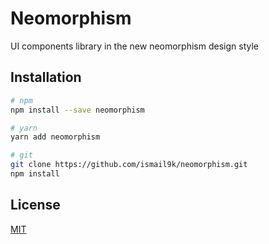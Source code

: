 # Neomorphism

UI components library in the new neomorphism design style

## Installation
```bash
# npm
npm install --save neomorphism 

# yarn
yarn add neomorphism 

# git
git clone https://github.com/ismail9k/neomorphism.git
npm install
```
## License

[MIT](http://opensource.org/licenses/MIT)
